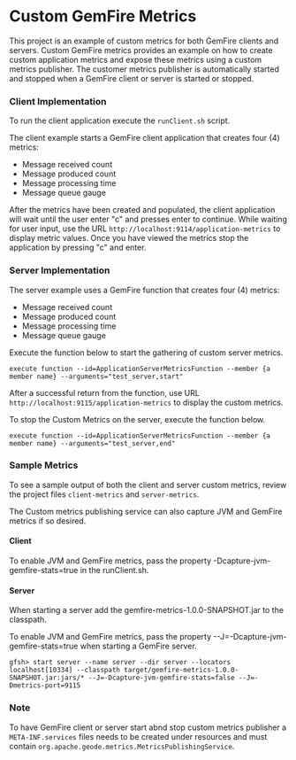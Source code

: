 # Custom GemFire Metrics

This project is an example of custom metrics for both GemFire clients and servers.
Custom GemFire metrics provides an example on how to create custom application metrics and expose these
metrics using a custom metrics publisher. The customer metrics publisher is automatically started and stopped when a GemFire client
or server is started or stopped.

### Client Implementation
To run the client application execute the `runClient.sh` script.

The client example starts a GemFire client application that creates four (4) metrics:

* Message received count
* Message produced count
* Message processing time
* Message queue gauge

After the metrics have been created and populated, the client application will wait until the user enter
"c" and presses enter to continue. While waiting for user input, use the URL 
`http://localhost:9114/application-metrics` to display metric values. Once
you have viewed the metrics stop the application by pressing "c" and enter.

### Server Implementation

The server example uses a GemFire function that creates four (4) metrics:

* Message received count
* Message produced count
* Message processing time
* Message queue gauge

Execute the function below to start the gathering of custom server metrics.

`execute function --id=ApplicationServerMetricsFunction --member {a member name} --arguments="test_server,start"`

After a successful return from the function, use URL `http://localhost:9115/application-metrics` to display the custom metrics.

To stop the Custom Metrics on the server, execute the function below.

`execute function --id=ApplicationServerMetricsFunction --member {a member name} --arguments="test_server,end"`

### Sample Metrics

To see a sample output of both the client and server custom metrics, review the project files `client-metrics` and `server-metrics`.

The Custom metrics publishing service can also capture JVM and GemFire metrics if so desired. 

#### Client

To enable JVM and GemFire metrics, pass the property -Dcapture-jvm-gemfire-stats=true in the runClient.sh.

#### Server

When starting a server add the gemfire-metrics-1.0.0-SNAPSHOT.jar to the classpath.

To enable JVM and GemFire metrics, pass the property --J=-Dcapture-jvm-gemfire-stats=true when starting a GemFire server.

`gfsh> start server --name server --dir server --locators localhost[10334] --classpath target/gemfire-metrics-1.0.0-SNAPSHOT.jar:jars/* --J=-Dcapture-jvm-gemfire-stats=false --J=-Dmetrics-port=9115`


### Note

To have GemFire client or server start abnd stop custom metrics publisher a
`META-INF.services` files needs to be created under resources and must contain `org.apache.geode.metrics.MetricsPublishingService`.

